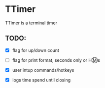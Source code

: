 # TTimer
TTimer is a terminal timer

## TODO:
 - [x] flag for up/down count
 - [ ] flag for print format, seconds only or H:m:s
 - [x] user intup commands/hotkeys
 - [x] logs time spend until closing

